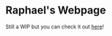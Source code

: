 # Raphael's Webpage
Still a WIP but you can check it out [here](https://klwdie.github.io/Raphaels_Webpage/index.html)!
